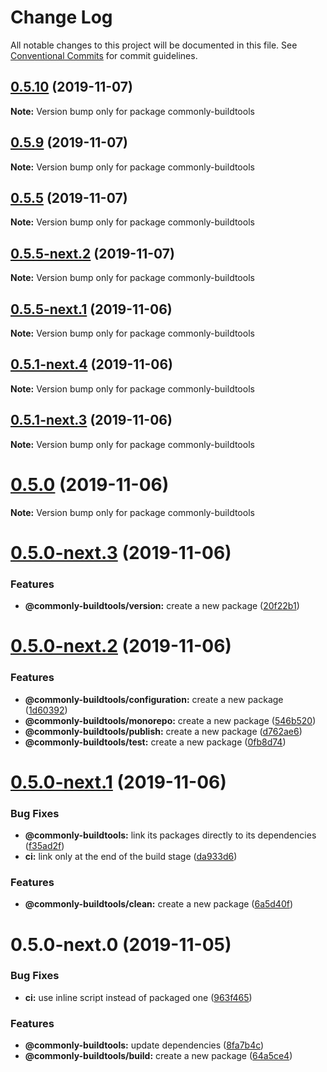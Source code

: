 # Change Log

All notable changes to this project will be documented in this file.
See [Conventional Commits](https://conventionalcommits.org) for commit guidelines.

## [0.5.10](https://github.com/commonlyjs/commonly-buildtools/compare/v0.5.9...v0.5.10) (2019-11-07)

**Note:** Version bump only for package commonly-buildtools





## [0.5.9](https://github.com/commonlyjs/commonly-buildtools/compare/v0.5.5-next.1...v0.5.9) (2019-11-07)

**Note:** Version bump only for package commonly-buildtools





## [0.5.5](https://github.com/commonlyjs/commonly-buildtools/compare/v0.5.5-next.1...v0.5.5) (2019-11-07)

**Note:** Version bump only for package commonly-buildtools





## [0.5.5-next.2](https://github.com/commonlyjs/commonly-buildtools/compare/v0.5.5-next.1...v0.5.5-next.2) (2019-11-07)

**Note:** Version bump only for package commonly-buildtools





## [0.5.5-next.1](https://github.com/commonlyjs/commonly-buildtools/compare/v0.5.1-next.4...v0.5.5-next.1) (2019-11-06)

**Note:** Version bump only for package commonly-buildtools





## [0.5.1-next.4](https://github.com/commonlyjs/commonly-buildtools/compare/v0.5.1-next.3...v0.5.1-next.4) (2019-11-06)

**Note:** Version bump only for package commonly-buildtools





## [0.5.1-next.3](https://github.com/commonlyjs/commonly-buildtools/compare/v0.5.1-next.2...v0.5.1-next.3) (2019-11-06)

**Note:** Version bump only for package commonly-buildtools





# [0.5.0](https://github.com/commonlyjs/commonly-buildtools/compare/v0.5.0-next.3...v0.5.0) (2019-11-06)

**Note:** Version bump only for package commonly-buildtools





# [0.5.0-next.3](https://github.com/commonlyjs/commonly-buildtools/compare/v0.5.0-next.2...v0.5.0-next.3) (2019-11-06)


### Features

* **@commonly-buildtools/version:** create a new package ([20f22b1](https://github.com/commonlyjs/commonly-buildtools/commit/20f22b1e2d881770185617e9f95cca574d45258d))





# [0.5.0-next.2](https://github.com/commonlyjs/commonly-buildtools/compare/v0.5.0-next.1...v0.5.0-next.2) (2019-11-06)


### Features

* **@commonly-buildtools/configuration:** create a new package ([1d60392](https://github.com/commonlyjs/commonly-buildtools/commit/1d60392d49c3496c3e78efe7f3c88cb57f2f0159))
* **@commonly-buildtools/monorepo:** create a new package ([546b520](https://github.com/commonlyjs/commonly-buildtools/commit/546b520aed66565324ceea66a81c5c3608cc5507))
* **@commonly-buildtools/publish:** create a new package ([d762ae6](https://github.com/commonlyjs/commonly-buildtools/commit/d762ae68b8cf2162693c9955ea6fed0e535a3836))
* **@commonly-buildtools/test:** create a new package ([0fb8d74](https://github.com/commonlyjs/commonly-buildtools/commit/0fb8d74a24bb42832537fb391f9bec72082e15bd))





# [0.5.0-next.1](https://github.com/commonlyjs/commonly-buildtools/compare/v0.5.0-next.0...v0.5.0-next.1) (2019-11-06)


### Bug Fixes

* **@commonly-buildtools:** link its packages directly to its dependencies ([f35ad2f](https://github.com/commonlyjs/commonly-buildtools/commit/f35ad2fc654ad5eef4bcec14fa33bc0a514ef6d6))
* **ci:** link only at the end of the build stage ([da933d6](https://github.com/commonlyjs/commonly-buildtools/commit/da933d66ee76f140e0140f7c2586d415f06f697f))


### Features

* **@commonly-buildtools/clean:** create a new package ([6a5d40f](https://github.com/commonlyjs/commonly-buildtools/commit/6a5d40f97b85820b7548aebdfea8db04d830f251))





# 0.5.0-next.0 (2019-11-05)


### Bug Fixes

* **ci:** use inline script instead of packaged one ([963f465](https://github.com/commonlyjs/commonly-buildtools/commit/963f465a90ec13f91407a9c3e863273a1047fadd))


### Features

* **@commonly-buildtools:** update dependencies ([8fa7b4c](https://github.com/commonlyjs/commonly-buildtools/commit/8fa7b4c6632717a231221bf1100e9917d159bead))
* **@commonly-buildtools/build:** create a new package ([64a5ce4](https://github.com/commonlyjs/commonly-buildtools/commit/64a5ce471e3d8fe05c3b74f14a9980a2aacff40e))

